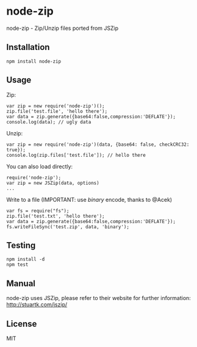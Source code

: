 node-zip
========

node-zip - Zip/Unzip files ported from JSZip

Installation
------------

	npm install node-zip


Usage
-----

Zip:

	var zip = new require('node-zip')();
	zip.file('test.file', 'hello there');
	var data = zip.generate({base64:false,compression:'DEFLATE'});
	console.log(data); // ugly data


Unzip:

	var zip = new require('node-zip')(data, {base64: false, checkCRC32: true});
	console.log(zip.files['test.file']); // hello there


You can also load directly:

	require('node-zip');
	var zip = new JSZip(data, options)
	...

Write to a file (IMPORTANT: use *binary* encode, thanks to @Acek)

	var fs = require("fs");
	zip.file('test.txt', 'hello there');
	var data = zip.generate({base64:false,compression:'DEFLATE'});
	fs.writeFileSync('test.zip', data, 'binary');

Testing
-------

	npm install -d
	npm test

Manual
------

node-zip uses JSZip, please refer to their website for further information:
http://stuartk.com/jszip/

License
-------

MIT